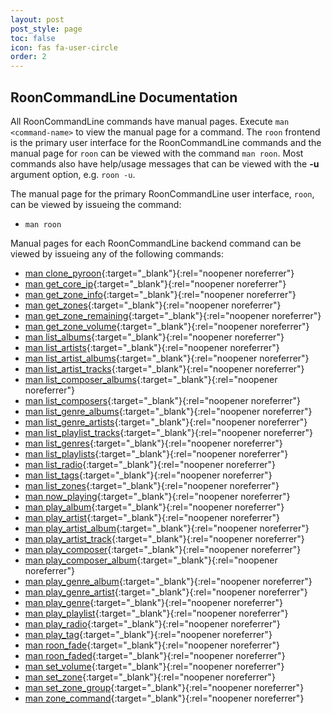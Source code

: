 ```yaml
---
layout: post
post_style: page
toc: false
icon: fas fa-user-circle
order: 2
---
```


## RoonCommandLine Documentation

All RoonCommandLine commands have manual pages. Execute `man <command-name>`
to view the manual page for a command. The `roon` frontend is the primary
user interface for the RoonCommandLine commands and the manual page for
`roon` can be viewed with the command `man roon`. Most commands also have
help/usage messages that can be viewed with the **-u** argument option,
e.g. `roon -u`.

The manual page for the primary RoonCommandLine user interface, `roon`,
can be viewed by issueing the command:

- `man roon`

Manual pages for each RoonCommandLine backend command can be viewed by issueing any of the following commands:

- [man clone_pyroon](https://github.com/doctorfree/RoonCommandLine/-/blob/master/markdown/clone_pyroon.1.md){:target="_blank"}{:rel="noopener noreferrer"}
- [man get_core_ip](https://github.com/doctorfree/RoonCommandLine/-/blob/master/markdown/get_core_ip.1.md){:target="_blank"}{:rel="noopener noreferrer"}
- [man get_zone_info](https://github.com/doctorfree/RoonCommandLine/-/blob/master/markdown/get_zone_info.1.md){:target="_blank"}{:rel="noopener noreferrer"}
- [man get_zones](https://github.com/doctorfree/RoonCommandLine/-/blob/master/markdown/get_zones.1.md){:target="_blank"}{:rel="noopener noreferrer"}
- [man get_zone_remaining](https://github.com/doctorfree/RoonCommandLine/-/blob/master/markdown/get_zone_remaining.1.md){:target="_blank"}{:rel="noopener noreferrer"}
- [man get_zone_volume](https://github.com/doctorfree/RoonCommandLine/-/blob/master/markdown/get_zone_volume.1.md){:target="_blank"}{:rel="noopener noreferrer"}
- [man list_albums](https://github.com/doctorfree/RoonCommandLine/-/blob/master/markdown/list_albums.1.md){:target="_blank"}{:rel="noopener noreferrer"}
- [man list_artists](https://github.com/doctorfree/RoonCommandLine/-/blob/master/markdown/list_artists.1.md){:target="_blank"}{:rel="noopener noreferrer"}
- [man list_artist_albums](https://github.com/doctorfree/RoonCommandLine/-/blob/master/markdown/list_artist_albums.1.md){:target="_blank"}{:rel="noopener noreferrer"}
- [man list_artist_tracks](https://github.com/doctorfree/RoonCommandLine/-/blob/master/markdown/list_artist_tracks.1.md){:target="_blank"}{:rel="noopener noreferrer"}
- [man list_composer_albums](https://github.com/doctorfree/RoonCommandLine/-/blob/master/markdown/list_composer_albums.1.md){:target="_blank"}{:rel="noopener noreferrer"}
- [man list_composers](https://github.com/doctorfree/RoonCommandLine/-/blob/master/markdown/list_composers.1.md){:target="_blank"}{:rel="noopener noreferrer"}
- [man list_genre_albums](https://github.com/doctorfree/RoonCommandLine/-/blob/master/markdown/list_genre_albums.1.md){:target="_blank"}{:rel="noopener noreferrer"}
- [man list_genre_artists](https://github.com/doctorfree/RoonCommandLine/-/blob/master/markdown/list_genre_artists.1.md){:target="_blank"}{:rel="noopener noreferrer"}
- [man list_playlist_tracks](https://github.com/doctorfree/RoonCommandLine/-/blob/master/markdown/list_playlist_tracks.1.md){:target="_blank"}{:rel="noopener noreferrer"}
- [man list_genres](https://github.com/doctorfree/RoonCommandLine/-/blob/master/markdown/list_genres.1.md){:target="_blank"}{:rel="noopener noreferrer"}
- [man list_playlists](https://github.com/doctorfree/RoonCommandLine/-/blob/master/markdown/list_playlists.1.md){:target="_blank"}{:rel="noopener noreferrer"}
- [man list_radio](https://github.com/doctorfree/RoonCommandLine/-/blob/master/markdown/list_radio.1.md){:target="_blank"}{:rel="noopener noreferrer"}
- [man list_tags](https://github.com/doctorfree/RoonCommandLine/-/blob/master/markdown/list_tags.1.md){:target="_blank"}{:rel="noopener noreferrer"}
- [man list_zones](https://github.com/doctorfree/RoonCommandLine/-/blob/master/markdown/list_zones.1.md){:target="_blank"}{:rel="noopener noreferrer"}
- [man now_playing](https://github.com/doctorfree/RoonCommandLine/-/blob/master/markdown/now_playing.1.md){:target="_blank"}{:rel="noopener noreferrer"}
- [man play_album](https://github.com/doctorfree/RoonCommandLine/-/blob/master/markdown/play_album.1.md){:target="_blank"}{:rel="noopener noreferrer"}
- [man play_artist](https://github.com/doctorfree/RoonCommandLine/-/blob/master/markdown/play_artist.1.md){:target="_blank"}{:rel="noopener noreferrer"}
- [man play_artist_album](https://github.com/doctorfree/RoonCommandLine/-/blob/master/markdown/play_artist_album.1.md){:target="_blank"}{:rel="noopener noreferrer"}
- [man play_artist_track](https://github.com/doctorfree/RoonCommandLine/-/blob/master/markdown/play_artist_track.1.md){:target="_blank"}{:rel="noopener noreferrer"}
- [man play_composer](https://github.com/doctorfree/RoonCommandLine/-/blob/master/markdown/play_composer.1.md){:target="_blank"}{:rel="noopener noreferrer"}
- [man play_composer_album](https://github.com/doctorfree/RoonCommandLine/-/blob/master/markdown/play_composer_album.1.md){:target="_blank"}{:rel="noopener noreferrer"}
- [man play_genre_album](https://github.com/doctorfree/RoonCommandLine/-/blob/master/markdown/play_genre_album.1.md){:target="_blank"}{:rel="noopener noreferrer"}
- [man play_genre_artist](https://github.com/doctorfree/RoonCommandLine/-/blob/master/markdown/play_genre_artist.1.md){:target="_blank"}{:rel="noopener noreferrer"}
- [man play_genre](https://github.com/doctorfree/RoonCommandLine/-/blob/master/markdown/play_genre.1.md){:target="_blank"}{:rel="noopener noreferrer"}
- [man play_playlist](https://github.com/doctorfree/RoonCommandLine/-/blob/master/markdown/play_playlist.1.md){:target="_blank"}{:rel="noopener noreferrer"}
- [man play_radio](https://github.com/doctorfree/RoonCommandLine/-/blob/master/markdown/play_radio.1.md){:target="_blank"}{:rel="noopener noreferrer"}
- [man play_tag](https://github.com/doctorfree/RoonCommandLine/-/blob/master/markdown/play_tag.1.md){:target="_blank"}{:rel="noopener noreferrer"}
- [man roon_fade](https://github.com/doctorfree/RoonCommandLine/-/blob/master/markdown/roon_fade.1.md){:target="_blank"}{:rel="noopener noreferrer"}
- [man roon_faded](https://github.com/doctorfree/RoonCommandLine/-/blob/master/markdown/roon_faded.5.md){:target="_blank"}{:rel="noopener noreferrer"}
- [man set_volume](https://github.com/doctorfree/RoonCommandLine/-/blob/master/markdown/set_volume.1.md){:target="_blank"}{:rel="noopener noreferrer"}
- [man set_zone](https://github.com/doctorfree/RoonCommandLine/-/blob/master/markdown/set_zone.1.md){:target="_blank"}{:rel="noopener noreferrer"}
- [man set_zone_group](https://github.com/doctorfree/RoonCommandLine/-/blob/master/markdown/set_zone_group.1.md){:target="_blank"}{:rel="noopener noreferrer"}
- [man zone_command](https://github.com/doctorfree/RoonCommandLine/-/blob/master/markdown/zone_command.1.md){:target="_blank"}{:rel="noopener noreferrer"}
